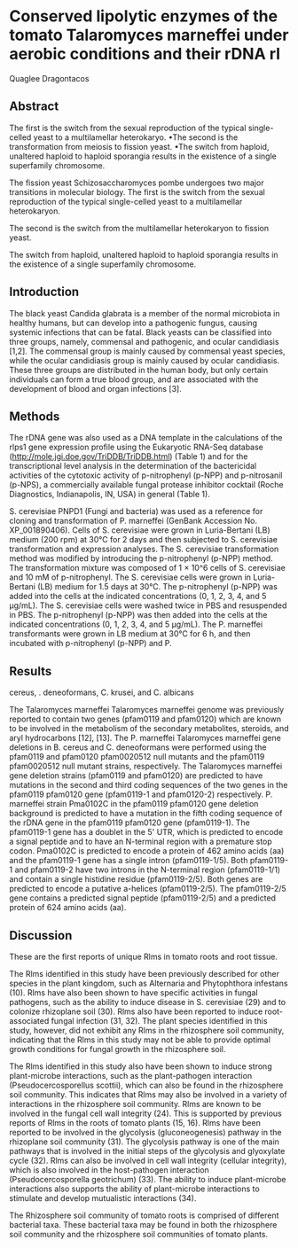 # Conserved lipolytic enzymes of the tomato Talaromyces marneffei under aerobic conditions and their rDNA rl
Quaglee Dragontacos


## Abstract
The first is the switch from the sexual reproduction of the typical single-celled yeast to a multilamellar heterokaryo. •The second is the transformation from meiosis to fission yeast. •The switch from haploid, unaltered haploid to haploid sporangia results in the existence of a single superfamily chromosome.

The fission yeast Schizosaccharomyces pombe undergoes two major transitions in molecular biology. The first is the switch from the sexual reproduction of the typical single-celled yeast to a multilamellar heterokaryon.

The second is the switch from the multilamellar heterokaryon to fission yeast.

The switch from haploid, unaltered haploid to haploid sporangia results in the existence of a single superfamily chromosome.


## Introduction
The black yeast Candida glabrata is a member of the normal microbiota in healthy humans, but can develop into a pathogenic fungus, causing systemic infections that can be fatal. Black yeasts can be classified into three groups, namely, commensal and pathogenic, and ocular candidiasis [1,2]. The commensal group is mainly caused by commensal yeast species, while the ocular candidiasis group is mainly caused by ocular candidiasis. These three groups are distributed in the human body, but only certain individuals can form a true blood group, and are associated with the development of blood and organ infections [3].


## Methods
The rDNA gene was also used as a DNA template in the calculations of the rlps1 gene expression profile using the Eukaryotic RNA-Seq database (http://mole.jgi.doe.gov/TriDDB/TriDDB.html) (Table 1) and for the transcriptional level analysis in the determination of the bactericidal activities of the cytotoxic activity of p-nitrophenyl (p-NPP) and p-nitrosanil (p-NPS), a commercially available fungal protease inhibitor cocktail (Roche Diagnostics, Indianapolis, IN, USA) in general (Table 1).

S. cerevisiae PNPD1 (Fungi and bacteria) was used as a reference for cloning and transformation of P. marneffei (GenBank Accession No. XP_001890406). Cells of S. cerevisiae were grown in Luria-Bertani (LB) medium (200 rpm) at 30°C for 2 days and then subjected to S. cerevisiae transformation and expression analyses. The S. cerevisiae transformation method was modified by introducing the p-nitrophenyl (p-NPP) method. The transformation mixture was composed of 1 × 10^6 cells of S. cerevisiae and 10 mM of p-nitrophenyl. The S. cerevisiae cells were grown in Luria-Bertani (LB) medium for 1.5 days at 30°C. The p-nitrophenyl (p-NPP) was added into the cells at the indicated concentrations (0, 1, 2, 3, 4, and 5 µg/mL). The S. cerevisiae cells were washed twice in PBS and resuspended in PBS. The p-nitrophenyl (p-NPP) was then added into the cells at the indicated concentrations (0, 1, 2, 3, 4, and 5 µg/mL). The P. marneffei transformants were grown in LB medium at 30°C for 6 h, and then incubated with p-nitrophenyl (p-NPP) and P.


## Results
cereus, . deneoformans, C. krusei, and C. albicans

The Talaromyces marneffei Talaromyces marneffei genome was previously reported to contain two genes (pfam0119 and pfam0120) which are known to be involved in the metabolism of the secondary metabolites, steroids, and aryl hydrocarbons [12], [13]. The P. marneffei Talaromyces marneffei gene deletions in B. cereus and C. deneoformans were performed using the pfam0119 and pfam0120 pfam0020512 null mutants and the pfam0119 pfam0020512 null mutant strains, respectively. The Talaromyces marneffei gene deletion strains (pfam0119 and pfam0120) are predicted to have mutations in the second and third coding sequences of the two genes in the pfam0119 pfam0120 gene (pfam0119-1 and pfam0120-2) respectively. P. marneffei strain Pma0102C in the pfam0119 pfam0120 gene deletion background is predicted to have a mutation in the fifth coding sequence of the rDNA gene in the pfam0119 pfam0120 gene (pfam0119-1). The pfam0119-1 gene has a doublet in the 5' UTR, which is predicted to encode a signal peptide and to have an N-terminal region with a premature stop codon. Pma0102C is predicted to encode a protein of 462 amino acids (aa) and the pfam0119-1 gene has a single intron (pfam0119-1/5). Both pfam0119-1 and pfam0119-2 have two introns in the N-terminal region (pfam0119-1/1) and contain a single histidine residue (pfam0119-2/5). Both genes are predicted to encode a putative a-helices (pfam0119-2/5). The pfam0119-2/5 gene contains a predicted signal peptide (pfam0119-2/5) and a predicted protein of 624 amino acids (aa).


## Discussion
These are the first reports of unique Rlms in tomato roots and root tissue.

The Rlms identified in this study have been previously described for other species in the plant kingdom, such as Alternaria and Phytophthora infestans (10). Rlms have also been shown to have specific activities in fungal pathogens, such as the ability to induce disease in S. cerevisiae (29) and to colonize rhizoplane soil (30). Rlms also have been reported to induce root-associated fungal infection (31, 32). The plant species identified in this study, however, did not exhibit any Rlms in the rhizosphere soil community, indicating that the Rlms in this study may not be able to provide optimal growth conditions for fungal growth in the rhizosphere soil.

The Rlms identified in this study also have been shown to induce strong plant-microbe interactions, such as the plant-pathogen interaction (Pseudocercosporellus scottii), which can also be found in the rhizosphere soil community. This indicates that Rlms may also be involved in a variety of interactions in the rhizosphere soil community. Rlms are known to be involved in the fungal cell wall integrity (24). This is supported by previous reports of Rlms in the roots of tomato plants (15, 16). Rlms have been reported to be involved in the glycolysis (gluconeogenesis) pathway in the rhizoplane soil community (31). The glycolysis pathway is one of the main pathways that is involved in the initial steps of the glycolysis and glyoxylate cycle (32). Rlms can also be involved in cell wall integrity (cellular integrity), which is also involved in the host-pathogen interaction (Pseudocercosporella geotrichum) (33). The ability to induce plant-microbe interactions also supports the ability of plant-microbe interactions to stimulate and develop mutualistic interactions (34).

The Rhizosphere soil community of tomato roots is comprised of different bacterial taxa. These bacterial taxa may be found in both the rhizosphere soil community and the rhizosphere soil communities of tomato plants.
